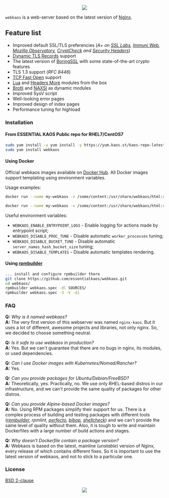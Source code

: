 <p align="center"><a href="#readme"><img src="https://gh.kaos.st/webkaos.svg"/></a></p>

`webkaos` is a web-server based on the latest version of [Nginx](http://nginx.org).

## Feature list

* Improved default SSL/TLS preferencies (_A+ on [SSL Labs](https://www.ssllabs.com/ssltest/analyze.html?d=essentialkaos.com), [Immuni Web](https://www.immuniweb.com/ssl/?id=WHUz0U3v), [Mozilla Observatory](https://observatory.mozilla.org/analyze/essentialkaos.com), [CryptCheck](https://tls.imirhil.fr/https/essentialkaos.com) and [Security Headers](https://securityheaders.com/?q=essentialkaos.com&followRedirects=on)_)
* [Dynamic TLS Records](https://blog.cloudflare.com/optimizing-tls-over-tcp-to-reduce-latency/) support
* The latest version of [BoringSSL](https://boringssl.googlesource.com/boringssl/) with some state-of-the-art crypto features
* TLS 1.3 support (_RFC 8446_)
* [TCP Fast Open](https://en.wikipedia.org/wiki/TCP_Fast_Open) support
* [Lua](https://github.com/openresty/lua-nginx-module) and [Headers More](https://github.com/openresty/headers-more-nginx-module) modules from the box
* [Brotli](https://github.com/eustas/ngx_brotli) and [NAXSI](https://github.com/nbs-system/naxsi) as dynamic modules
* Improved SysV script
* Well-looking error pages
* Improved design of index pages
* Performance tuning for highload

### Installation

#### From ESSENTIAL KAOS Public repo for RHEL7/CentOS7

```bash
sudo yum install -y yum install -y https://yum.kaos.st/kaos-repo-latest.el7.noarch.rpm
sudo yum install webkaos
```

#### Using Docker

Official webkaos images available on [Docker Hub](http://kaos.sh/d/webkaos). All Docker images support templating using environment variables.

Usage examples:

```bash
docker run --name my-webkaos -v /some/content:/usr/share/webkaos/html:ro -p 8080:80 -d essentialkaos/webkaos:centos7

```

```bash
docker run --name my-webkaos -v /some/content:/usr/share/webkaos/html:ro -p 8080:8080 -d essentialkaos/webkaos:centos7-unprivileged

```

Useful environment variables:

* `WEBKAOS_ENABLE_ENTRYPOINT_LOGS` - Enable logging for actions made by entrypoint script;
* `WEBKAOS_DISABLE_PROC_TUNE` - Disable automatic `worker_processes` tuning;
* `WEBKAOS_DISABLE_BUCKET_TUNE` - Disable automatic `server_names_hash_bucket_size` tuning;
* `WEBKAOS_DISABLE_TEMPLATES` - Disable automatic templates rendering.

#### Using [rpmbuilder](https://github.com/essentialkaos/rpmbuilder)

```bash
... install and configure rpmbuilder there
git clone https://github.com/essentialkaos/webkaos.git
cd webkaos/
rpmbuilder webkaos.spec -dl SOURCES/
rpmbuilder webkaos.spec -3 -V -di
```

### FAQ

**Q:** _Why is it named webkaos?_<br/>
**A:** The very first version of this webserver was named `nginx-kaos`. But it uses a lot of different, awesome projects and libraries, not only nginx. So, we decided to choose something neutral.

**Q:** _Is it safe to use webkaos in production?_<br/>
**A:** Yes. But we can't guarantee that there are no bugs in nginx, its modules, or used dependencies.

**Q:** _Can I use Docker images with Kubernetes/Nomad/Rancher?_<br/>
**A:** Yes.

**Q:** _Can you provide packages for Ubuntu/Debian/FreeBSD?_<br/>
**A:** Theoretically, yes. Practically, no. We use only RHEL-based distros in our infrastructure, and we can't provide the same quality of packages for other distros.

**Q:** _Can you provide Alpine-based Docker images?_<br/>
**A:** No. Using RPM packages simplify their support for us. There is a complex process of building and testing packages with different tools (_[rpmbuilder](https://kaos.sh/rpmbuilder), rpmlint, [perfecto](https://kaos.sh/perfecto), [bibop](https://kaos.sh/bibop), [shellcheck](https://github.com/koalaman/shellcheck)_) and we can't provide the same level of quality without them. Also, it is tough to write and maintain Dockerfiles with a large number of build actions and stages.

**Q:** _Why doesn't Dockerfile contain a package version?_<br/>
**A:** Webkaos is based on the latest, mainline (_unstable_) version of Nginx, every release of which contains different fixes. So it is important to use the latest version of webkaos, and not to stick to a particular one.

### License

[BSD 2-clause](LICENSE)

<p align="center"><a href="https://essentialkaos.com"><img src="https://gh.kaos.st/ekgh.svg"/></a></p>
